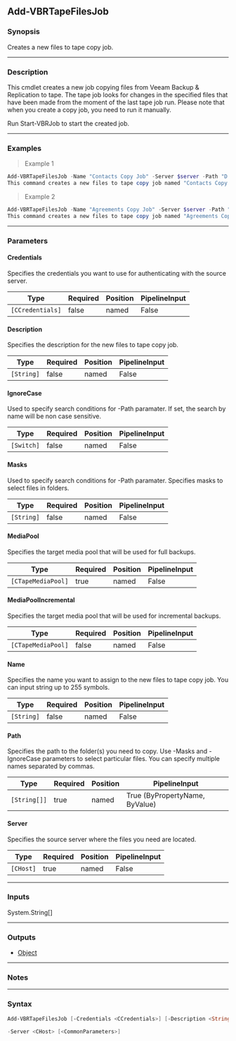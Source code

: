 Add-VBRTapeFilesJob
-------------------

### Synopsis
Creates a new files to tape copy job.

---

### Description

This cmdlet creates a new job copying files from Veeam Backup & Replication to tape. The tape job looks for changes in the specified files that have been made from the moment of the last tape job run. Please note that when you create a copy job, you need to run it manually.

Run Start-VBRJob to start the created job.

---

### Examples
> Example 1

```PowerShell
Add-VBRTapeFilesJob -Name "Contacts Copy Job" -Server $server -Path "D:\Users\UserInfo\Contacts.xls"  -MediaPool $full -MediaPoolIncremental $increment
This command creates a new files to tape copy job named "Contacts Copy Job". The source server containing the files to be copied is obtained with Get-VBRServer and assigned to the $server variable. The target media pools for full backups and incremental backups are obtained with Get-VBRTapeMediaPool and assigned to $full and $increment variables beforehand accordingly. The source file path is D:\Users\UserInfo\Contacts.xls.
```
> Example 2

```PowerShell
Add-VBRTapeFilesJob -Name "Agreements Copy Job" -Server $server -Path "D:\Agreements\Signed" -MediaPool $full -MediaPoolIncremental $increment -Description "Agreements File Copy Job" -Credentials $Administrator -Masks *.pdf
This command creates a new files to tape copy job named "Agreements Copy Job" copying .pdf files from the "Signed" folder. The source server containing the files to be copied is obtained with Get-VBRServer and assigned to the $server variable. The target media pools for full backups and incremental backups are obtained with Get-VBRTapeMediaPool and assigned to $full and $increment variables beforehand accordingly. The source file path is D:\Agreements\Signed. The mask for selecting files to copy is ".pdf".
```

---

### Parameters
#### **Credentials**
Specifies the credentials you want to use for authenticating with the source server.

|Type            |Required|Position|PipelineInput|
|----------------|--------|--------|-------------|
|`[CCredentials]`|false   |named   |False        |

#### **Description**
Specifies the description for the new files to tape copy job.

|Type      |Required|Position|PipelineInput|
|----------|--------|--------|-------------|
|`[String]`|false   |named   |False        |

#### **IgnoreCase**
Used to specify search conditions for -Path paramater. If set, the search by name will be non case sensitive.

|Type      |Required|Position|PipelineInput|
|----------|--------|--------|-------------|
|`[Switch]`|false   |named   |False        |

#### **Masks**
Used to specify search conditions for -Path paramater. Specifies masks to select files in folders.

|Type      |Required|Position|PipelineInput|
|----------|--------|--------|-------------|
|`[String]`|false   |named   |False        |

#### **MediaPool**
Specifies the target media pool that will be used for full backups.

|Type              |Required|Position|PipelineInput|
|------------------|--------|--------|-------------|
|`[CTapeMediaPool]`|true    |named   |False        |

#### **MediaPoolIncremental**
Specifies the target media pool that will be used for incremental backups.

|Type              |Required|Position|PipelineInput|
|------------------|--------|--------|-------------|
|`[CTapeMediaPool]`|false   |named   |False        |

#### **Name**
Specifies the name you want to assign to the new files to tape copy job. You can input string up to 255 symbols.

|Type      |Required|Position|PipelineInput|
|----------|--------|--------|-------------|
|`[String]`|false   |named   |False        |

#### **Path**
Specifies the path to the folder(s) you need to copy. Use -Masks and -IgnoreCase parameters to select particular files. You can specify multiple names separated by commas.

|Type        |Required|Position|PipelineInput                 |
|------------|--------|--------|------------------------------|
|`[String[]]`|true    |named   |True (ByPropertyName, ByValue)|

#### **Server**
Specifies the source server where the files you need are located.

|Type     |Required|Position|PipelineInput|
|---------|--------|--------|-------------|
|`[CHost]`|true    |named   |False        |

---

### Inputs
System.String[]

---

### Outputs
* [Object](https://learn.microsoft.com/en-us/dotnet/api/System.Object)

---

### Notes

---

### Syntax
```PowerShell
Add-VBRTapeFilesJob [-Credentials <CCredentials>] [-Description <String>] [-IgnoreCase] [-Masks <String>] -MediaPool <CTapeMediaPool> [-MediaPoolIncremental <CTapeMediaPool>] [-Name <String>] -Path <String[]> 
```
```PowerShell
-Server <CHost> [<CommonParameters>]
```
